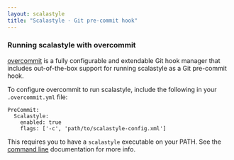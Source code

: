 ```yaml
---
layout: scalastyle
title: "Scalastyle - Git pre-commit hook"
---
```


### Running scalastyle with overcommit

[overcommit](https://github.com/brigade/overcommit) is a fully configurable and
extendable Git hook manager that includes out-of-the-box support for running
scalastyle as a Git pre-commit hook.

To configure overcommit to run scalastyle, include the following in your
`.overcommit.yml` file:

    PreCommit:
      Scalastyle:
        enabled: true
        flags: ['-c', 'path/to/scalastyle-config.xml']

This requires you to have a `scalastyle` executable on your PATH. See the
[command line](command-line.html) documentation for more info.
